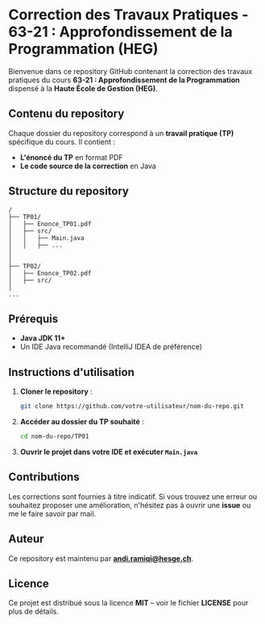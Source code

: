 # Correction des Travaux Pratiques - 63-21 : Approfondissement de la Programmation (HEG)

Bienvenue dans ce repository GitHub contenant la correction des travaux pratiques du cours **63-21 : Approfondissement de la Programmation** dispensé à la **Haute École de Gestion (HEG)**.

## Contenu du repository

Chaque dossier du repository correspond à un **travail pratique (TP)** spécifique du cours. Il contient :

- **L'énoncé du TP** en format PDF
- **Le code source de la correction** en Java

## Structure du repository

```
/
├── TP01/
│   ├── Enonce_TP01.pdf
│   ├── src/
│   │   ├── Main.java
│   │   ├── ...
│   
│
├── TP02/
│   ├── Enonce_TP02.pdf
│   ├── src/
│
...
```

## Prérequis

- **Java JDK 11+**
- Un IDE Java recommandé (IntelliJ IDEA de préférence)

## Instructions d'utilisation

1. **Cloner le repository** :
   ```sh
   git clone https://github.com/votre-utilisateur/nom-du-repo.git
   ```
2. **Accéder au dossier du TP souhaité** :
   ```sh
   cd nom-du-repo/TP01
   ```
3. **Ouvrir le projet dans votre IDE et exécuter `Main.java`**

## Contributions

Les corrections sont fournies à titre indicatif. Si vous trouvez une erreur ou souhaitez proposer une amélioration, n'hésitez pas à ouvrir une **issue** ou me le faire savoir par mail.

## Auteur

Ce repository est maintenu par **andi.ramiqi@hesge.ch**.

## Licence

Ce projet est distribué sous la licence **MIT** – voir le fichier **LICENSE** pour plus de détails.

